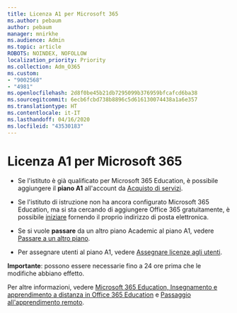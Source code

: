 ```yaml
---
title: Licenza A1 per Microsoft 365
ms.author: pebaum
author: pebaum
manager: mnirkhe
ms.audience: Admin
ms.topic: article
ROBOTS: NOINDEX, NOFOLLOW
localization_priority: Priority
ms.collection: Adm_O365
ms.custom:
- "9002568"
- "4981"
ms.openlocfilehash: 2d8f0be45b21db7295099b376959bfcafcd6ba38
ms.sourcegitcommit: 6ecb6fcbd738b8896c5d616130074438a1a6e357
ms.translationtype: HT
ms.contentlocale: it-IT
ms.lasthandoff: 04/16/2020
ms.locfileid: "43530183"
---
```

# <a name="a1-license-for-microsoft-365"></a>Licenza A1 per Microsoft 365


- Se l'istituto è già qualificato per Microsoft 365 Education, è possibile aggiungere il **piano A1** all'account da [Acquisto di servizi](https://docs.microsoft.com/microsoft-365/commerce/buy-another-subscription?view=o365-worldwide#buy-another-subscription). 

- Se l'istituto di istruzione non ha ancora configurato Microsoft 365 Education, ma si sta cercando di aggiungere Office 365 gratuitamente, è possibile [iniziare](https://www.microsoft.com/education/products/office) fornendo il proprio indirizzo di posta elettronica. 

- Se si vuole **passare** da un altro piano Academic al piano A1, vedere [Passare a un altro piano](https://docs.microsoft.com/it-IT/microsoft-365/commerce/subscriptions/switch-plans-manually). 

- Per assegnare utenti al piano A1, vedere [Assegnare licenze agli utenti](https://docs.microsoft.com/it-IT/microsoft-365/admin/manage/assign-licenses-to-users). 

**Importante**: possono essere necessarie fino a 24 ore prima che le modifiche abbiano effetto. 

Per altre informazioni, vedere [Microsoft 365 Education, Insegnamento e apprendimento a distanza in Office 365 Education](https://support.office.com/article/remote-teaching-and-learning-in-office-365-education-f651ccae-7b65-478b-8366-51bb884025c4) e [Passaggio all'apprendimento remoto](https://www.microsoft.com/education/remote-learning). 
